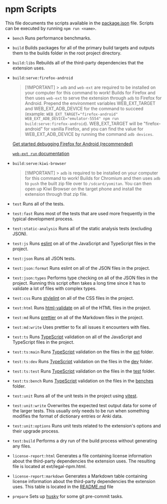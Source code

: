 # npm Scripts

This file documents the scripts available in the [package.json](../../package.json) file.
Scripts can be executed by running `npm run <name>`.

- `bench`
  Runs performance benchmarks.

- `build`
  Builds packages for all of the primary build targets and outputs them to the builds folder in the root project directory.

- `build:libs`
  Rebuilds all of the third-party dependencies that the extension uses.

- `build:serve:firefox-android`

  > [!IMPORTANT] > `adb` and `web-ext` are required to be installed on your computer for this command to work!
  > Builds for Firefox and then uses `web-ext` to serve the extension through `adb` to Firefox for Android. Prepend the environment variables WEB_EXT_TARGET and WEB_EXT_ADB_DEVICE for the command to succeed (example: `WEB_EXT_TARGET="firefox-android" WEB_EXT_ADB_DEVICE="emulator-5554" npm run build:serve:firefox-android`). WEB_EXT_TARGET will be "firefox-android" for vanilla Firefox, and you can find the value for WEB_EXT_ADB_DEVICE by running the command `adb devices`.

  [Get started debugging Firefox for Android (recommended)](https://extensionworkshop.com/documentation/develop/getting-started-with-web-ext/#test-and-degug-an-extention)

  [`web-ext run` documentation](https://extensionworkshop.com/documentation/develop/web-ext-command-reference/#web-ext-run)

- `build:serve:kiwi-browser`

  > [!IMPORTANT] > `adb` is required to be installed on your computer for this command to work!
  > Builds for Chromium and then uses `adb` to `push` the built zip file over to `/sdcard/yomitan`. You can then open up Kiwi Browser on the target phone and install the extension through that zip file.

- `test`
  Runs all of the tests.

- `test:fast`
  Runs most of the tests that are used more frequently in the typical development process.

- `test:static-analysis`
  Runs all of the static analysis tests (excluding JSON).

- `test:js`
  Runs [eslint](https://eslint.org/) on all of the JavaScript and TypeScript files in the project.

- `test:json`
  Runs all JSON tests.

- `test:json:format`
  Runs eslint on all of the JSON files in the project.

- `test:json:types`
  Performs type checking on all of the JSON files in the project.
  Running this script often takes a long time since it has to validate a lot of files with complex types.

- `test:css`
  Runs [stylelint](https://stylelint.io/) on all of the CSS files in the project.

- `test:html`
  Runs [html-validate](https://html-validate.org/) on all of the HTML files in the project.

- `test:md`
  Runs [prettier](https://prettier.io/) on all of the Markdown files in the project.

- `test:md:write`
  Uses prettier to fix all issues it encounters with files.

- `test:ts`
  Runs [TypeScript](https://www.typescriptlang.org/) validation on all of the JavaScript and TypeScript files in the project.

- `test:ts:main`
  Runs [TypeScript](https://www.typescriptlang.org/) validation on the files in the [ext](../../ext/) folder.

- `test:ts:dev`
  Runs [TypeScript](https://www.typescriptlang.org/) validation on the files in the [dev](../../dev/) folder.

- `test:ts:test`
  Runs [TypeScript](https://www.typescriptlang.org/) validation on the files in the [test](../../test/) folder.

- `test:ts:bench`
  Runs [TypeScript](https://www.typescriptlang.org/) validation on the files in the [benches](../../benches/) folder.

- `test:unit`
  Runs all of the unit tests in the project using [vitest](https://vitest.dev/).

- `test:unit:write`
  Overwrites the expected test output data for some of the larger tests.
  This usually only needs to be run when something modifies the format of dictionary entries or Anki data.

- `test:unit:options`
  Runs unit tests related to the extension's options and their upgrade process.

- `test:build`
  Performs a dry run of the build process without generating any files.

- `license-report:html`
  Generates a file containing license information about the third-party dependencies the extension uses.
  The resulting file is located at ext/legal-npm.html.

- `license-report:markdown`
  Generates a Markdown table containing license information about the third-party dependencies the extension uses.
  This table is located in the [README.md](../../README.md#third-party-libraries) file

- `prepare`
  Sets up [husky](https://typicode.github.io/husky/) for some git pre-commit tasks.

